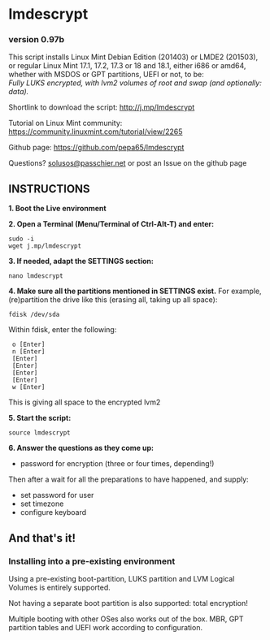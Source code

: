
# lmdescrypt
### version 0.97b

This script installs Linux Mint Debian Edition (201403) or LMDE2 (201503),
or regular Linux Mint 17.1, 17.2, 17.3 or 18 and 18.1, either i686 or amd64,
whether with MSDOS or GPT partitions, UEFI or not, to be:<br>
*Fully LUKS encrypted, with lvm2 volumes of root and swap (and optionally: data).*<br>

Shortlink to download the script: http://j.mp/lmdescrypt

Tutorial on Linux Mint community: https://community.linuxmint.com/tutorial/view/2265

Github page: https://github.com/pepa65/lmdescrypt

Questions?  solusos@passchier.net or post an Issue on the github page

## INSTRUCTIONS

**1. Boot the Live environment**

**2. Open a Terminal (Menu/Terminal of Ctrl-Alt-T) and enter:**

```
sudo -i
wget j.mp/lmdescrypt
```

**3. If needed, adapt the SETTINGS section:**

```
nano lmdescrypt
```

**4. Make sure all the partitions mentioned in SETTINGS exist.**
For example, (re)partition the drive like this
(erasing all, taking up all space):

```
fdisk /dev/sda
```

Within fdisk, enter the following:
```
 o [Enter]
 n [Enter]
 [Enter]
 [Enter]
 [Enter]
 [Enter]
 w [Enter]
```
This is giving all space to the encrypted lvm2

**5. Start the script:**

```
source lmdescrypt
```

**6. Answer the questions as they come up:**
* password for encryption (three or four times, depending!)

Then after a wait for all the preparations to have happened, and supply:
* set password for user
* set timezone
* configure keyboard

## And that's it!

### Installing into a pre-existing environment

Using a pre-existing boot-partition, LUKS partition and LVM Logical Volumes is entirely supported.

Not having a separate boot partition is also supported: total encryption!

Multiple booting with other OSes also works out of the box.
MBR, GPT partition tables and UEFI work according to configuration.
